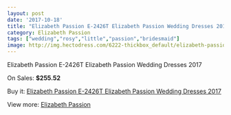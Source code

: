 ```yaml
---
layout: post
date: '2017-10-18'
title: "Elizabeth Passion E-2426T Elizabeth Passion Wedding Dresses 2017"
category: Elizabeth Passion
tags: ["wedding","rosy","little","passion","bridesmaid"]
image: http://img.hectodress.com/6222-thickbox_default/elizabeth-passion-e-2426t-elizabeth-passion-wedding-dresses-2013.jpg
---
```

Elizabeth Passion E-2426T Elizabeth Passion Wedding Dresses 2017

On Sales: **$255.52**
<a href="https://www.hectodress.com/elizabeth-passion/3048-elizabeth-passion-e-2426t-elizabeth-passion-wedding-dresses-2013.html"><amp-img layout="responsive" width="600" height="600" src="//img.hectodress.com/6222-thickbox_default/elizabeth-passion-e-2426t-elizabeth-passion-wedding-dresses-2013.jpg" alt="Elizabeth Passion E-2426T Elizabeth Passion Wedding Dresses 2017 0" /></a>

Buy it: [Elizabeth Passion E-2426T Elizabeth Passion Wedding Dresses 2017](https://www.hectodress.com/elizabeth-passion/3048-elizabeth-passion-e-2426t-elizabeth-passion-wedding-dresses-2013.html "Elizabeth Passion E-2426T Elizabeth Passion Wedding Dresses 2017")

View more: [Elizabeth Passion](https://www.hectodress.com/53-elizabeth-passion "Elizabeth Passion")